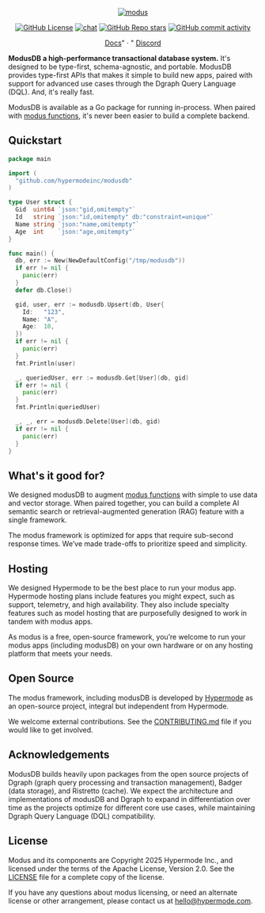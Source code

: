 <!-- markdownlint-disable first-line-heading -->
<div align="center">

[![modus](https://github.com/user-attachments/assets/1a6020bd-d041-4dd0-b4a9-ce01dc015b65)](https://github.com/hypermodeinc/modusdb)

[![GitHub License](https://img.shields.io/github/license/hypermodeinc/modusdb)](https://github.com/hypermodeinc/modusdb?tab=Apache-2.0-1-ov-file#readme)
[![chat](https://img.shields.io/discord/1267579648657850441)](https://discord.gg/NJQ4bJpffF)
[![GitHub Repo stars](https://img.shields.io/github/stars/hypermodeinc/modusdb)](https://github.com/hypermodeinc/modusdb/stargazers)
[![GitHub commit activity](https://img.shields.io/github/commit-activity/m/hypermodeinc/modusdb)](https://github.com/hypermodeinc/modusdb/commits/main/)

</div>

<p align="center">
   <a href="https://docs.hypermode.com/">Docs</a>" · "
   <a href="https://discord.com/invite/MAZgkhP6C6">Discord</a>
<p>

**ModusDB a high-performance transactional database system.** It's designed to be type-first,
schema-agnostic, and portable. ModusDB provides type-first APIs that makes it simple to build new
apps, paired with support for advanced use cases through the Dgraph Query Language (DQL). And, it's
really fast.

ModusDB is available as a Go package for running in-process. When paired with
[modus functions](https://github.com/hypermodeinc/modus), it's never been easier to build a complete
backend.

## Quickstart

```go
package main

import (
  "github.com/hypermodeinc/modusdb"
)

type User struct {
  Gid  uint64 `json:"gid,omitempty"`
  Id   string `json:"id,omitempty" db:"constraint=unique"`
  Name string `json:"name,omitempty"`
  Age  int    `json:"age,omitempty"`
}

func main() {
  db, err := New(NewDefaultConfig("/tmp/modusdb"))
  if err != nil {
    panic(err)
  }
  defer db.Close()

  gid, user, err := modusdb.Upsert(db, User{
    Id:   "123",
    Name: "A",
    Age:  10,
  })
  if err != nil {
    panic(err)
  }
  fmt.Println(user)

  _, queriedUser, err := modusdb.Get[User](db, gid)
  if err != nil {
    panic(err)
  }
  fmt.Println(queriedUser)

  _, _, err = modusdb.Delete[User](db, gid)
  if err != nil {
    panic(err)
  }
}
```

## What's it good for?

We designed modusDB to augment [modus functions](https://github.com/hypermodeinc/modus) with simple
to use data and vector storage. When paired together, you can build a complete AI semantic search or
retrieval-augmented generation (RAG) feature with a single framework.

The modus framework is optimized for apps that require sub-second response times. We’ve made
trade-offs to prioritize speed and simplicity.

## Hosting

We designed Hypermode to be the best place to run your modus app. Hypermode hosting plans include
features you might expect, such as support, telemetry, and high availability. They also include
specialty features such as model hosting that are purposefully designed to work in tandem with modus
apps.

As modus is a free, open-source framework, you’re welcome to run your modus apps (including modusDB)
on your own hardware or on any hosting platform that meets your needs.

## Open Source

The modus framework, including modusDB is developed by [Hypermode](https://hypermode.com/) as an
open-source project, integral but independent from Hypermode.

We welcome external contributions. See the [CONTRIBUTING.md](./CONTRIBUTING.md) file if you would
like to get involved.

## Acknowledgements

ModusDB builds heavily upon packages from the open source projects of Dgraph (graph query processing
and transaction management), Badger (data storage), and Ristretto (cache). We expect the
architecture and implementations of modusDB and Dgraph to expand in differentiation over time as the
projects optimize for different core use cases, while maintaining Dgraph Query Language (DQL)
compatibility.

## License

Modus and its components are Copyright 2025 Hypermode Inc., and licensed under the terms of the
Apache License, Version 2.0. See the [LICENSE](./LICENSE) file for a complete copy of the license.

If you have any questions about modus licensing, or need an alternate license or other arrangement,
please contact us at hello@hypermode.com.
